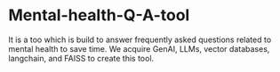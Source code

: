 # Mental-health-Q-A-tool
It is a too which is build to answer frequently asked questions related to mental health to save time. We acquire GenAI, LLMs, vector databases, langchain, and FAISS to create this tool. 
